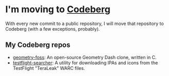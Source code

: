 
# I'm moving to [Codeberg](https://codeberg.org/gstaaij)

With every new commit to a public repository, I will move that repository to Codeberg (with a few exceptions, probably).

## My Codeberg repos

- [geometry-foss](https://codeberg.org/gstaaij/geometry-foss): An open-source Geometry Dash clone, written in C.
- [testflight-searcher](https://codeberg.org/gstaaij/testflight-searcher): A utility for downloading IPAs and icons from the TestFlight "TeraLeak" WARC files.
